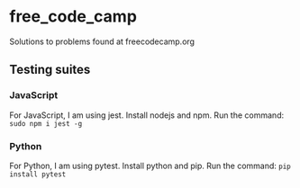 # free_code_camp
Solutions to problems found at freecodecamp.org

## Testing suites

### JavaScript
For JavaScript, I am using jest.
Install nodejs and npm.
Run the command:
`sudo npm i jest -g`

### Python
For Python, I am using pytest.
Install python and pip.
Run the command:
`pip install pytest`